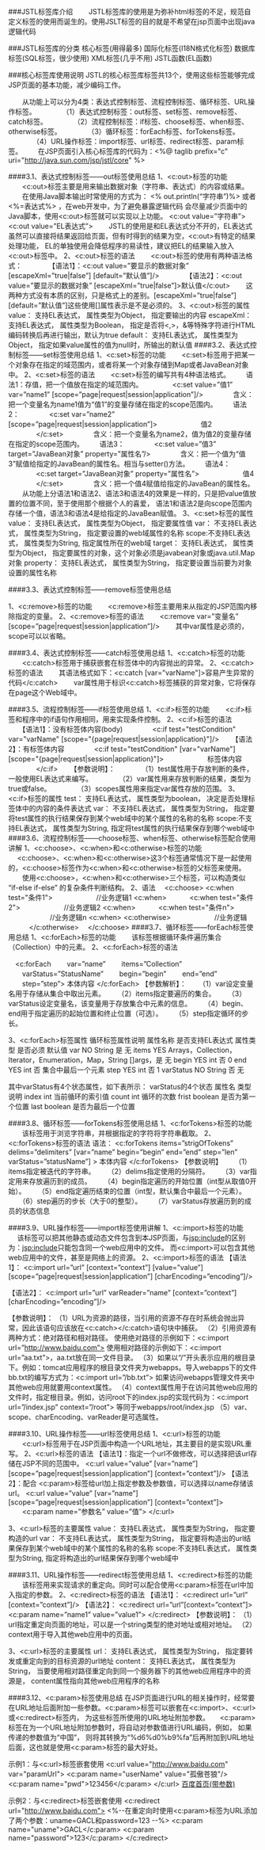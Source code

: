 ###JSTL标签库介绍　　
    JSTL标签库的使用是为弥补html标签的不足，规范自定义标签的使用而诞生的。使用JSLT标签的目的就是不希望在jsp页面中出现java逻辑代码

###JSTL标签库的分类
   核心标签(用得最多)
   国际化标签(I18N格式化标签)
   数据库标签(SQL标签，很少使用)
   XML标签(几乎不用)
   JSTL函数(EL函数)

###核心标签库使用说明
   JSTL的核心标签库标签共13个，使用这些标签能够完成JSP页面的基本功能，减少编码工作。

　　从功能上可以分为4类：表达式控制标签、流程控制标签、循环标签、URL操作标签。
　　　　（1）表达式控制标签：out标签、set标签、remove标签、catch标签。
　　　　（2）流程控制标签：if标签、choose标签、when标签、otherwise标签。
　　　　（3）循环标签：forEach标签、forTokens标签。
　　　　（4）URL操作标签：import标签、url标签、redirect标签、param标签。
　　在JSP页面引入核心标签库的代码为：<%@ taglib prefix="c" uri="http://java.sun.com/jsp/jstl/core" %>

####3.1、表达式控制标签——out标签使用总结
 1、<c:out>标签的功能
 　　<c:out>标签主要是用来输出数据对象（字符串、表达式）的内容或结果。
 　　在使用Java脚本输出时常使用的方式为： <% out.println(“字符串”)%> 或者 <%=表达式%> ，在web开发中，为了避免暴露逻辑代码
 会尽量减少页面中的Java脚本，使用<c:out>标签就可以实现以上功能。
     <c:out value=”字符串”>
     <c:out value=”EL表达式”>
 　　JSTL的使用是和EL表达式分不开的，EL表达式虽然可以直接将结果返回给页面，但有时得到的结果为空，<c:out>有特定的结果处理功能，
 EL的单独使用会降低程序的易读性，建议把EL的结果输入放入<c:out>标签中。
2、<c:out>标签的语法
　　<c:out>标签的使用有两种语法格式：
　　　　【语法1】：<c:out value=”要显示的数据对象” [escapeXml=”true|false”] [default=”默认值”]/>
　　　　【语法2】：<c:out value=”要显示的数据对象” [escapeXml=”true|false”]>默认值</c:out>
　　这两种方式没有本质的区别，只是格式上的差别。[escapeXml=”true|false”] [default=”默认值”]这些使用[]属性表示是不是必须的。
3、<c:out>标签的属性
    value： 支持EL表达式， 属性类型为Object， 指定要输出的内容
    escapeXml： 支持EL表达式， 属性类型为Boolean， 指定是否将<,>，&等特殊字符进行HTML编码转换后再进行输出，默认为true
    default： 支持EL表达式， 属性类型为Object， 指定如果value属性的值为null时，所输出的默认值
####3.2、表达式控制标签——set标签使用总结
 1、<c:set>标签的功能
 　　<c:set>标签用于把某一个对象存在指定的域范围内，或者将某一个对象存储到Map或者JavaBean对象中。
 2、<c:set>标签的语法
 　　<c:set>标签的编写共有4种语法格式。
 　　语法1：存值，把一个值放在指定的域范围内。
 　　　　<c:set value=”值1” var=”name1” [scope=”page|request|session|application”]/>
 　　　　含义：把一个变量名为name1值为“值1”的变量存储在指定的scope范围内。
 　　语法2：
 　　　　<c:set var=”name2” [scope=”page|request|session|application”]>
 　　　　　　值2
 　　　　</c:set>
 　　　　含义：把一个变量名为name2，值为值2的变量存储在指定的scope范围内。
 　　语法3：
 　　　　<c:set value=”值3” target=”JavaBean对象” property=”属性名”/>
 　　　　含义：把一个值为“值3”赋值给指定的JavaBean的属性名。相当与setter()方法。
 　　语法4：
 　　　　<c:set target=”JavaBean对象” property=”属性名”>
 　　　　　　值4
 　　　　</c:set>
 　　　　含义：把一个值4赋值给指定的JavaBean的属性名。
 　　从功能上分语法1和语法2、语法3和语法4的效果是一样的，只是把value值放置的位置不同，至于使用那个根据个人的喜爱，
    语法1和语法2是向scope范围内存储一个值，语法3和语法4是给指定的JavaBean赋值。
 3、<c:set>标签的属性
    value： 支持EL表达式， 属性类型为Object， 指定要属性值
    var： 不支持EL表达式， 属性类型为String， 指定要设置的web域属性的名称
    scope:不支持EL表达式， 属性类型为String, 指定属性所在的web域
    target： 支持EL表达式， 属性类型为Object， 指定要属性的对象，这个对象必须是javabean对象或java.util.Map对象
    property： 支持EL表达式， 属性类型为String， 指定要设置当前要为对象设置的属性名称

####3.3、表达式控制标签——remove标签使用总结

1、<c:remove>标签的功能
　　<c:remove>标签主要用来从指定的JSP范围内移除指定的变量。
2、<c:remove>标签的语法
　　<c:remove var=”变量名” [scope=”page|request|session|application”]/>
　　其中var属性是必须的，scope可以以省略。

####3.4、表达式控制标签——catch标签使用总结
1、<c:catch>标签的功能
　　<c:catch>标签用于捕获嵌套在标签体中的内容抛出的异常。
2、<c:catch>标签的语法
　　其语法格式如下：<c:catch [var="varName"]>容易产生异常的代码</c:catch>
　　var属性用于标识<c:catch>标签捕获的异常对象，它将保存在page这个Web域中。

####3.5、流程控制标签——if标签使用总结
1、<c:if>标签的功能
　　<c:if>标签和程序中的if语句作用相同，用来实现条件控制。
2、<c:if>标签的语法
　　【语法1】：没有标签体内容(body)
　　　　<c:if test="testCondition" var="varName" [scope="{page|request|session|application}"]/>
　　【语法2】：有标签体内容
　　　　<c:if test="testCondition" [var="varName"] [scope="{page|request|session|application}"]>
    　　　　　　标签体内容
　　　　</c:if>
　　【参数说明】：
　　　　（1）test属性用于存放判断的条件，一般使用EL表达式来编写。
　　　　（2）var属性用来存放判断的结果，类型为true或false。
　　　　（3）scopes属性用来指定var属性存放的范围。
3、<c:if>标签的属性
    test： 支持EL表达式， 属性类型为boolean， 决定是否处理标签体中的内容的条件表达式
    var： 不支持EL表达式， 属性类型为String， 指定要将test属性的执行结果保存到某个web域中的某个属性的名称的名称
    scope:不支持EL表达式， 属性类型为String, 指定将test属性的执行结果保存到哪个web域中
####3.6、流程控制标签——choose标签、when标签、otherwise标签配合使用讲解
1、<c:choose>、<c:when>和<c:otherwise>标签的功能
　 <c:choose>、<c:when>和<c:otherwise>这3个标签通常情况下是一起使用的，<c:choose>标签作为<c:when>和<c:otherwise>标签的父标签来使用。
　　使用<c:choose>，<c:when>和<c:otherwise>三个标签，可以构造类似 “if-else if-else” 的复杂条件判断结构。
2、语法
　<c:choose>
         <c:when test="条件1">
　　　　　　//业务逻辑1
         <c:when>
　　　<c:when test="条件2">
　　　　　　//业务逻辑2
         <c:when>
　　　<c:when test="条件n">
　　　　　　//业务逻辑n
         <c:when>
         <c:otherwise>
　　　　　　//业务逻辑
　　　</c:otherwise>
　</c:choose>
####3.7、循环标签——forEach标签使用总结
1、<c:forEach>标签的功能
　　该标签根据循环条件遍历集合（Collection）中的元素。
2、<c:forEach>标签的语法

  　<c:forEach
      　　var=”name”
      　　items=”Collection”
      　　varStatus=”StatusName”
      　　begin=”begin”
      　　end=”end”
      　　step=”step”>
      本体内容
  </c:forEach>
  【参数解析】：
  　　（1）var设定变量名用于存储从集合中取出元素。
  　　（2）items指定要遍历的集合。
  　　（3）varStatus设定变量名，该变量用于存放集合中元素的信息。
  　　（4）begin、end用于指定遍历的起始位置和终止位置（可选）。
  　　（5）step指定循环的步长。

  3、<c:forEach>标签属性
  循环标签属性说明
  属性名称	是否支持EL表达式	属性类型	是否必须	默认值
  var	NO	String	是	无
  items	YES	Arrays，Collection，Iterator，Enumeration，Map，String []args，是	无
  begin	YES	int	否	0
  end	YES	int	否	集合中最后一个元素
  step	YES	int	否	1
  varStatus	NO	String	否	无

  其中varStatus有4个状态属性，如下表所示：
  varStatus的4个状态
  属性名	类型	说明
  index	int	当前循环的索引值
  count	int	循环的次数
  frist	boolean	是否为第一个位置
  last	boolean	是否为最后一个位置

####3.8、循环标签——forTokens标签使用总结
1、<c:forTokens>标签的功能
　　该标签用于浏览字符串，并根据指定的字符将字符串截取。
2、<c:forTokens>标签的语法
语法：
<c:forTokens items=”strigOfTokens”
            delims=”delimiters”
            [var=”name”
            begin=”begin”
            end=”end”
            step=”len”
            varStatus=”statusName”] >
    本体内容
</c:forTokens>
【参数说明】
　　（1）items指定被迭代的字符串。
　　（2）delims指定使用的分隔符。
　　（3）var指定用来存放遍历到的成员。
　　（4）begin指定遍历的开始位置（int型从取值0开始）。
　　（5）end指定遍历结束的位置（int型，默认集合中最后一个元素）。
　　（6）step遍历的步长（大于0的整型）。
　　（7）varStatus存放遍历到的成员的状态信息

####3.9、URL操作标签——import标签使用讲解
1、<c:import>标签的功能
　 该标签可以把其他静态或动态文件包含到本JSP页面，与<jsp:include>的区别为：<jsp:include>只能包含同一个web应用中的文件。
而<c:import>可以包含其他web应用中的文件，甚至是网络上的资源。
2、<c:import>标签的语法
【语法1】：
<c:import
    url=”url”
    [context=”context”]
    [value=”value”]
    [scope=”page|request|session|application”]
    [charEncoding=”encoding”]/>

【语法2】：
<c:import
    url=”url”
    varReader=”name”
    [context=”context”]
    [charEncoding=”encoding”]/>

【参数说明】：
（1）URL为资源的路径，当引用的资源不存在时系统会抛出异常，因此该语句应该放在<c:catch></c:catch>语句块中捕获。
（2）引用资源有两种方式：绝对路径和相对路径。
    使用绝对路径的示例如下：<c:import url=”http://www.baidu.com”>
    使用相对路径的示例如下：<c:import url=”aa.txt”>，aa.txt放在同一文件目录。
（3）如果以“/”开头表示应用的根目录下。例如：tomcat应用程序的根目录文件夹为webapps。导入webapps下的文件bb.txt的编写方式为：<c:import url=”/bb.txt”>
    如果访问webapps管理文件夹中其他web应用就要用context属性。
（4）context属性用于在访问其他web应用的文件时，指定根目录。例如，访问root下的index.jsp的实现代码为：<c:import url=”/index.jsp” context=”/root”>
    等同于webapps/root/index.jsp
（5）var、scope、charEncoding、varReader是可选属性。

####3.10、URL操作标签——url标签使用总结
1、<c:url>标签的功能
　　<c:url>标签用于在JSP页面中构造一个URL地址，其主要目的是实现URL重写。
2、<c:url>标签的语法
【语法1】：指定一个url不做修改，可以选择把该url存储在JSP不同的范围中。
<c:url
    value=”value”
    [var=”name”]
    [scope=”page|request|session|application”]
    [context=”context”]/>
【语法2】：配合 <c:param>标签给url加上指定参数及参数值，可以选择以name存储该url。
<c:url
    value=”value”
    [var=”name”]
    [scope=”page|request|session|application”]
    [context=”context”]>
    　　<c:param name=”参数名” value=”值”>
</c:url>

3、<c:url>标签的主要属性
    value： 支持EL表达式， 属性类型为String， 指定要构造的url
    var： 不支持EL表达式， 属性类型为String， 指定要将构造出的url结果保存到某个web域中的某个属性的名称的名称
    scope:不支持EL表达式， 属性类型为String, 指定将构造出的url结果保存到哪个web域中

####3.11、URL操作标签——redirect标签使用总结
1、<c:redirect>标签的功能
　　该标签用来实现请求的重定向。同时可以配合使用<c:param>标签在url中加入指定的参数。
2、<c:redirect>标签的语法
【语法1】：
<c:redirect url=”url” [context=”context”]/>
【语法2】：
<c:redirect url=”url”[context=”context”]>
    <c:param name=”name1” value=”value1”>
</c:redirect>
【参数说明】：
（1）url指定重定向页面的地址，可以是一个string类型的绝对地址或相对地址。
（2）context用于导入其他web应用中的页面。

3、<c:url>标签的主要属性
    url： 支持EL表达式， 属性类型为String， 指定要转发或重定向到的目标资源的url地址
    content： 支持EL表达式， 属性类型为String， 当要使用相对路径重定向到同一个服务器下的其他web应用程序中的资源是，
                            content属性指向其他web应用程序的名称

####3.12、<c:param>标签使用总结
   在JSP页面进行URL的相关操作时，经常要在URL地址后面附加一些参数。<c:param>标签可以嵌套在<c:import>、<c:url>或<c:redirect>标签内，
   为这些标签所使用的URL地址附加参数。　　<c:param>标签在为一个URL地址附加参数时，将自动对参数值进行URL编码，例如，
   如果传递的参数值为“中国”， 则将其转换为“%d6%d0%b9%fa”后再附加到URL地址后面，这也就是使用<c:param>标签的最大好处。

示例1：与<c:url>标签嵌套使用
<c:url value="http://www.baidu.com" var="paramUrl">
    <c:param name="userName" value="孤傲苍狼"/>
   <c:param name="pwd">123456</c:param>
</c:url>
<a href="${paramUrl}">百度首页(带参数)</a>

示例2：与<c:redirect>标签嵌套使用
<c:redirect url="http://www.baidu.com">
    <%--在重定向时使用<c:param>标签为URL添加了两个参数：uname=GACL和password=123 --%>
    <c:param name="uname">GACL</c:param>
    <c:param name="password">123</c:param>
</c:redirect>